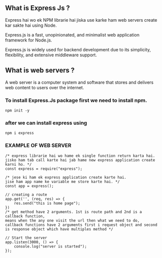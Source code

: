 ## What is Express Js ?
Express hai wo ek NPM librarie hai jiska use karke ham web servers create kar sakte hai using Node.

Express.js is a fast, unopinionated, and minimalist web application framework for Node.js.

Express.js is widely used for backend development due to its simplicity, flexibility, and extensive middleware support.

## What is web servers ?
A web server is a computer system and software that stores and delivers web content to users over the internet.

### To install Express.Js package first we need to install npm.
``npm init -y``

### after we can install express using
``npm i express``

### EXAMPLE OF WEB SERVER
    /* express librarie hai wo hame ek single function return karta hai.
    jisko ham tab call karte hai jab hame new express application create karni ho. */
    const express = require("express");

    /* jese ki ham ek express application create karte hai.
    jise ham app name ke variable me store karte hai. */
    const app = express();

    // creating a route
    app.get('', (req, res) => {
        res.send("this is home page");
    })
    /* get method have 2 arguments. 1st is route path and 2nd is a callback function,
    means when the any one visit the url then what we need to do,
    callback functions have 2 arguments first i request object and second is response object which have multiples method */

    // Start the server
    app.listen(3000, () => {
        console.log("server is started");
    });